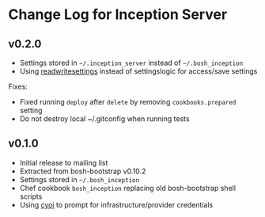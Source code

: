 # Change Log for Inception Server

## v0.2.0

* Settings stored in `~/.inception_server` instead of `~/.bosh_inception`
* Using [readwritesettings](https://github.com/drnic/readwritesettings) instead of settingslogic for access/save settings

Fixes:

* Fixed running `deploy` after `delete` by removing `cookbooks.prepared` setting
* Do not destroy local ~/.gitconfig when running tests

## v0.1.0

* Initial release to mailing list
* Extracted from bosh-bootstrap v0.10.2
* Settings stored in `~/.bosh_inception`
* Chef cookbook `bosh_inception` replacing old bosh-bootstrap shell scripts
* Using [cyoi](https://github.com/drnic/cyoi) to prompt for infrastructure/provider credentials

